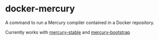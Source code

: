 # docker-mercury
A command to run a Mercury compiler contained in a Docker repository.

Currently works with [mercury-stable](../sebgod/docker-mercury-stable) and [mercury-bootstrap](../sebgod/mecury-bootstrap)

